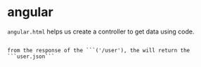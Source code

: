 # angular
```angular.html``` helps us create a controller to get data using code.

<script>
window.app = angular.module('hi-angular,[]');
app.controller('MainController', function($scope, $http ){
    $scope.user = null;

    $http.get('/user').then(response => {
        console.log(response.data);
    });

});

</script>
```

from the response of the ```('/user'), the will return the ```user.json```

